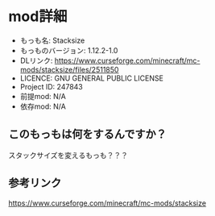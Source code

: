 # mod詳細

- もっも名: Stacksize
- もっものバージョン: 1.12.2-1.0
- DLリンク: https://www.curseforge.com/minecraft/mc-mods/stacksize/files/2511850
- LICENCE: GNU GENERAL PUBLIC LICENSE
- Project ID: 247843
- 前提mod: N/A
- 依存mod: N/A

## このもっもは何をするんですか？
スタックサイズを変えるもっも？？？

## 参考リンク
https://www.curseforge.com/minecraft/mc-mods/stacksize